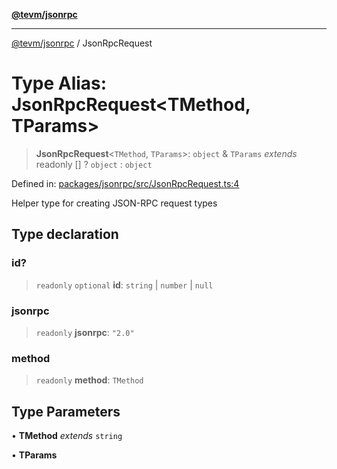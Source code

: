 [**@tevm/jsonrpc**](../README.md)

***

[@tevm/jsonrpc](../globals.md) / JsonRpcRequest

# Type Alias: JsonRpcRequest\<TMethod, TParams\>

> **JsonRpcRequest**\<`TMethod`, `TParams`\>: `object` & `TParams` *extends* readonly \[\] ? `object` : `object`

Defined in: [packages/jsonrpc/src/JsonRpcRequest.ts:4](https://github.com/evmts/tevm-monorepo/blob/main/packages/jsonrpc/src/JsonRpcRequest.ts#L4)

Helper type for creating JSON-RPC request types

## Type declaration

### id?

> `readonly` `optional` **id**: `string` \| `number` \| `null`

### jsonrpc

> `readonly` **jsonrpc**: `"2.0"`

### method

> `readonly` **method**: `TMethod`

## Type Parameters

• **TMethod** *extends* `string`

• **TParams**
